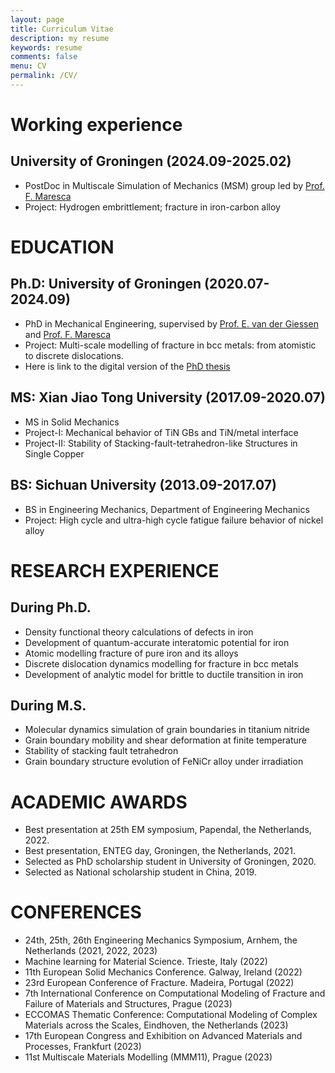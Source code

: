 ```yaml
---
layout: page
title: Curriculum Vitae
description: my resume
keywords: resume
comments: false
menu: CV
permalink: /CV/
---
```


# Working experience

## University of Groningen (2024.09-2025.02)
- PostDoc in Multiscale Simulation of Mechanics (MSM) group led by [Prof. F. Maresca](https://www.rug.nl/staff/f.maresca/research)
- Project: Hydrogen embrittlement; fracture in iron-carbon alloy

# EDUCATION

## Ph.D: University of Groningen (2020.07-2024.09)
- PhD in Mechanical Engineering, supervised by [Prof. E. van der Giessen](https://www.rug.nl/staff/e.van.der.giessen/) and [Prof. F. Maresca](https://www.rug.nl/staff/f.maresca/research)
- Project: Multi-scale modelling of fracture in bcc metals: from atomistic to discrete dislocations.
- Here is link to the digital version of the [PhD thesis](https://fse.studenttheses.ub.rug.nl/cgi/latest)
## MS: Xian Jiao Tong University (2017.09-2020.07)
- MS in Solid Mechanics
- Project-I: Mechanical behavior of TiN GBs and TiN/metal interface
- Project-II: Stability of Stacking-fault-tetrahedron-like Structures in Single Copper
## BS: Sichuan University (2013.09-2017.07)
- BS in Engineering Mechanics, Department of Engineering Mechanics
- Project: High cycle and ultra-high cycle fatigue failure behavior of nickel alloy

# RESEARCH EXPERIENCE

## During Ph.D.
- Density functional theory calculations of defects in iron
- Development of quantum-accurate interatomic potential for iron
- Atomic modelling fracture of pure iron and its alloys
- Discrete dislocation dynamics modelling for fracture in bcc metals
- Development of analytic model for brittle to ductile transition in iron
## During M.S.
- Molecular dynamics simulation of grain boundaries in titanium nitride
- Grain boundary mobility and shear deformation at finite temperature
- Stability of stacking fault tetrahedron
- Grain boundary structure evolution of FeNiCr alloy under irradiation

# ACADEMIC AWARDS
- Best presentation at 25th EM symposium, Papendal, the Netherlands, 2022.
- Best presentation, ENTEG day, Groningen, the Netherlands, 2021.
- Selected as PhD scholarship student in University of Groningen, 2020. 
- Selected as National scholarship student in China, 2019.

# CONFERENCES
- 24th, 25th, 26th Engineering Mechanics Symposium, Arnhem, the Netherlands (2021, 2022, 2023)
- Machine learning for Material Science. Trieste, Italy (2022)
- 11th European Solid Mechanics Conference. Galway, Ireland (2022)
- 23rd European Conference of Fracture. Madeira, Portugal (2022)
- 7th International Conference on Computational Modeling of Fracture and Failure of Materials and Structures, Prague (2023)
- ECCOMAS Thematic Conference: Computational Modeling of Complex Materials across the Scales, Eindhoven, the Netherlands (2023)
- 17th European Congress and Exhibition on Advanced Materials and Processes, Frankfurt (2023)
- 11st Multiscale Materials Modelling (MMM11), Prague (2023)
